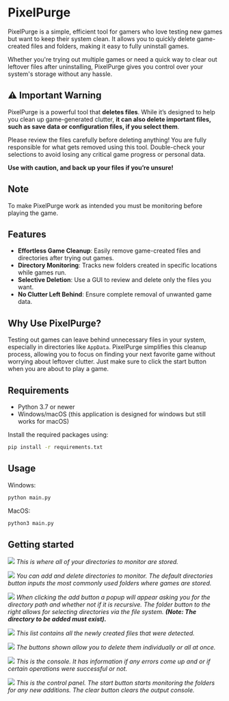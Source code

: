 # PixelPurge

PixelPurge is a simple, efficient tool for gamers who love testing new games but want to keep their system clean. It allows you to quickly delete game-created files and folders, making it easy to fully uninstall games.

Whether you're trying out multiple games or need a quick way to clear out leftover files after uninstalling, PixelPurge gives you control over your system's storage without any hassle.

## ⚠ Important Warning
PixelPurge is a powerful tool that **deletes files**. While it’s designed to help you clean up game-generated clutter, **it can also delete important files, such as save data or configuration files, if you select them**.

Please review the files carefully before deleting anything! You are fully responsible for what gets removed using this tool. Double-check your selections to avoid losing any critical game progress or personal data.

**Use with caution, and back up your files if you’re unsure!**

## Note
To make PixelPurge work as intended you must be monitoring before playing the game.



## Features

- **Effortless Game Cleanup**: Easily remove game-created files and directories after trying out games.
- **Directory Monitoring**: Tracks new folders created in specific locations while games run.
- **Selective Deletion**: Use a GUI to review and delete only the files you want.
- **No Clutter Left Behind**: Ensure complete removal of unwanted game data.


## Why Use PixelPurge?

Testing out games can leave behind unnecessary files in your system, especially in directories like `AppData`. PixelPurge simplifies this cleanup process, allowing you to focus on finding your next favorite game without worrying about leftover clutter.
Just make sure to click the start button when you are about to play a game.


## Requirements

- Python 3.7 or newer
- Windows/macOS (this application is designed for windows but still works for macOS)

Install the required packages using:
```bash
pip install -r requirements.txt
```

## Usage
Windows:
```bash
python main.py
```
MacOS:
```bash
python3 main.py
```

## Getting started
![](ignore/listtree.png)
*This is where all of your directories to monitor are stored.*

![](ignore/directories_to_monitor.png)
*You can add and delete directories to monitor. The default directories button inputs the most commonly used folders where games are stored.*

![](ignore/adding.png)
*When clicking the add button a popup will appear asking you for the directory path and whether not if it is recursive. The folder button to the right allows for selecting directories via the file system. **(Note: The directory to be added must exist).***

![](ignore/listbox.png)
*This list contains all the newly created files that were detected.*

![](ignore/listbox_buttons.png)
*The buttons shown allow you to delete them individually or all at once.*

![](ignore/console.png)
*This is the console. It has information if any errors come up and or if certain operations were successful or not.*

![](ignore/control%20panel.png)
*This is the control panel. The start button starts monitoring the folders for any new additions. The clear button clears the output console.*